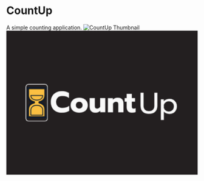 # CountUp
A simple counting application.
![CountUp Thumbnail](https://raw.githubusercontent.com/your-username/your-repo/main/images/CountUp.png)
![CountUp Thumbnail](images/CountUp.jpg)